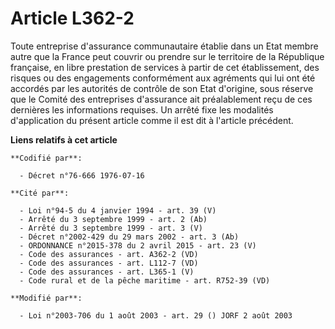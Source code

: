 # Article L362-2

Toute entreprise d'assurance communautaire établie dans un Etat membre autre que la France peut couvrir ou prendre sur le
territoire de la République française, en libre prestation de services à partir de cet établissement, des risques ou des
engagements conformément aux agréments qui lui ont été accordés par les autorités de contrôle de son Etat d'origine, sous
réserve que le Comité des entreprises d'assurance ait préalablement reçu de ces dernières les informations requises. Un
arrêté fixe les modalités d'application du présent article comme il est dit à l'article précédent.

**Liens relatifs à cet article**

	**Codifié par**:

	  - Décret n°76-666 1976-07-16

	**Cité par**:

	  - Loi n°94-5 du 4 janvier 1994 - art. 39 (V)
	  - Arrêté du 3 septembre 1999 - art. 2 (Ab)
	  - Arrêté du 3 septembre 1999 - art. 3 (V)
	  - Décret n°2002-429 du 29 mars 2002 - art. 3 (Ab)
	  - ORDONNANCE n°2015-378 du 2 avril 2015 - art. 23 (V)
	  - Code des assurances - art. A362-2 (VD)
	  - Code des assurances - art. L112-7 (VD)
	  - Code des assurances - art. L365-1 (V)
	  - Code rural et de la pêche maritime - art. R752-39 (VD)

	**Modifié par**:

	  - Loi n°2003-706 du 1 août 2003 - art. 29 () JORF 2 août 2003
